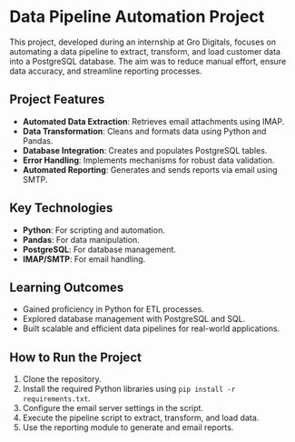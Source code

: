 
# Data Pipeline Automation Project

This project, developed during an internship at Gro Digitals, focuses on automating a data pipeline to extract, transform, and load customer data into a PostgreSQL database. The aim was to reduce manual effort, ensure data accuracy, and streamline reporting processes.

## Project Features
- **Automated Data Extraction**: Retrieves email attachments using IMAP.
- **Data Transformation**: Cleans and formats data using Python and Pandas.
- **Database Integration**: Creates and populates PostgreSQL tables.
- **Error Handling**: Implements mechanisms for robust data validation.
- **Automated Reporting**: Generates and sends reports via email using SMTP.

## Key Technologies
- **Python**: For scripting and automation.
- **Pandas**: For data manipulation.
- **PostgreSQL**: For database management.
- **IMAP/SMTP**: For email handling.

## Learning Outcomes
- Gained proficiency in Python for ETL processes.
- Explored database management with PostgreSQL and SQL.
- Built scalable and efficient data pipelines for real-world applications.


## How to Run the Project
1. Clone the repository.
2. Install the required Python libraries using `pip install -r requirements.txt`.
3. Configure the email server settings in the script.
4. Execute the pipeline script to extract, transform, and load data.
5. Use the reporting module to generate and email reports.
